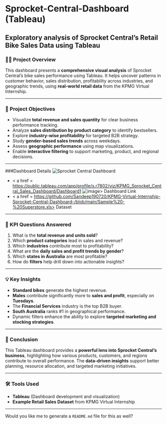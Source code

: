 # Sprocket-Central-Dashboard (Tableau)

## Exploratory analysis of Sprocket Central’s Retail Bike Sales Data using Tableau

### 🚴‍♂️ Project Overview

This dashboard presents a **comprehensive visual analysis** of Sprocket Central’s bike sales performance using Tableau. It helps uncover patterns in customer behavior, sales distribution, profitability across industries, and geographic trends, using **real-world retail data** from the KPMG Virtual Internship.

---

### 🎯 Project Objectives

* Visualize **total revenue and sales quantity** for clear business performance tracking.
* Analyze **sales distribution by product category** to identify bestsellers.
* Explore **industry-wise profitability** for targeted B2B strategy.
* Study **gender-based sales trends** across weekdays.
* Assess **geographic performance** using map visualizations.
* Enable **interactive filtering** to support marketing, product, and regional decisions.

---
###Dashboard Details
![Sprocket Central Dashboard](https://github.com/user-attachments/assets/e14bd11b-dc12-4d88-889c-f2d4cb851914)
* < a href = https://public.tableau.com/app/profile/s.r7802/viz/KPMG_Sprocket_Central_Sales_Dashboard/Dashboard1 ![image](https://github.com/user-attachments/assets/def4a611-5499-49a1-9431-5089d47ea205)> Dashboard Link </a>
* < a href = https://github.com/Sandeep190720/KPMG-Virtual-Internship-Sprocket-Central-Dashboard-/blob/main/Sample%20-%20Superstore.xls> Dataset </a>

---

### 📌 KPI Questions Answered

1. What is the **total revenue and units sold**?
2. Which **product categories** lead in sales and revenue?
3. Which **industries** contribute most to profitability?
4. What are the **daily sales and profit trends by gender**?
5. Which **states in Australia** are most profitable?
6. How do **filters** help drill down into actionable insights?

---

### 💡 Key Insights

* **Standard bikes** generate the highest revenue.
* **Males** contribute significantly more to **sales and profit**, especially on **Tuesdays**.
* The **Financial Services** industry is the top B2B buyer.
* **South Australia** ranks #1 in geographical performance.
* Dynamic filters enhance the ability to explore **targeted marketing and stocking strategies**.

---

### 🧾 Conclusion

This Tableau dashboard provides a **powerful lens into Sprocket Central’s business**, highlighting how various products, customers, and regions contribute to overall performance. The **data-driven insights** support better planning, resource allocation, and targeted marketing initiatives.

---

### 🛠 Tools Used

* **Tableau** (Dashboard development and visualization)
* **Example Retail Sales Dataset** from KPMG Virtual Internship

---

Would you like me to generate a `README.md` file for this as well?
